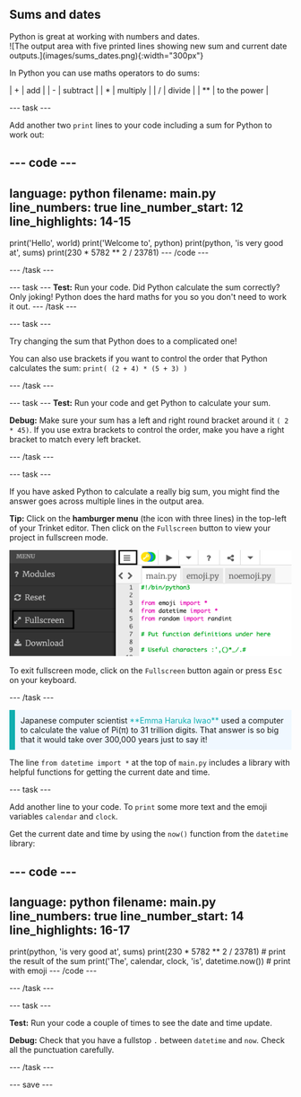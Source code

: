 ## Sums and dates

<div style="display: flex; flex-wrap: wrap">
<div style="flex-basis: 200px; flex-grow: 1; margin-right: 15px;">
Python is great at working with numbers and dates.
</div>
<div>
![The output area with five printed lines showing new sum and current date outputs.](images/sums_dates.png){:width="300px"}
</div>
</div>

In Python you can use maths operators to do sums:

| + | add |
| - | subtract |
| * | multiply |
| / | divide |
| ** | to the power |

--- task ---

Add another two `print` lines to your code including a sum for Python to work out:

--- code ---
---
language: python
filename: main.py
line_numbers: true
line_number_start: 12
line_highlights: 14-15
---
print('Hello', world)
print('Welcome to', python)
print(python, 'is very good at', sums)
print(230 * 5782 ** 2 / 23781) 
--- /code ---

--- /task ---

--- task ---
**Test:** Run your code. Did Python calculate the sum correctly? Only joking! Python does the hard maths for you so you don't need to work it out.
--- /task ---

--- task ---

Try changing the sum that Python does to a complicated one!

You can also use brackets if you want to control the order that Python calculates the sum: `print( (2 + 4) * (5 + 3) )`

--- /task ---

--- task ---
**Test:** Run your code and get Python to calculate your sum.

**Debug:** Make sure your sum has a left and right round bracket around it `( 2 * 45)`. If you use extra brackets to control the order, make you have a right bracket to match every left bracket.

--- /task ---

--- task ---

If you have asked Python to calculate a really big sum, you might find the answer goes across multiple lines in the output area. 

**Tip:** Click on the **hamburger menu** (the icon with three lines) in the top-left of your Trinket editor. Then click on the `Fullscreen` button to view your project in fullscreen mode. 

![The Trinket editor with left side menu expanded, via the hamburger menu, to show the fullscreen option.](images/full_screen.png)

To exit fullscreen mode, click on the `Fullscreen` button again or press <kbd>Esc</kbd> on your keyboard.

--- /task ---

<p style="border-left: solid; border-width:10px; border-color: #0faeb0; background-color: aliceblue; padding: 10px;">
Japanese computer scientist <span style="color: #0faeb0">**Emma Haruka Iwao**</span> used a computer to calculate the value of Pi(π) to 31 trillion digits. That answer is so big that it would take over 300,000 years just to say it! 
</p>

The line `from datetime import *` at the top of `main.py` includes a library with helpful functions for getting the current date and time.

--- task ---

Add another line to your code. To `print` some more text and the emoji variables `calendar` and `clock`.

Get the current date and time by using the `now()` function from the `datetime` library:

--- code ---
---
language: python
filename: main.py
line_numbers: true
line_number_start: 14
line_highlights: 16-17
---
print(python, 'is very good at', sums)
print(230 * 5782 ** 2 / 23781) # print the result of the sum
print('The', calendar, clock, 'is', datetime.now()) # print with emoji 
--- /code ---

--- /task ---

--- task ---

**Test:** Run your code a couple of times to see the date and time update.

**Debug:** Check that you have a fullstop `.` between `datetime` and `now`. Check all the punctuation carefully.

--- /task ---

--- save ---
